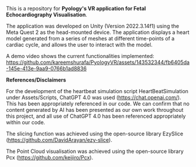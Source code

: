 This is a repository for **Pyology's VR application for Fetal Echocardiography Visualisation**.

The application was developed on Unity (Version 2022.3.14f1) using the Meta Quest 2 as the head-mounted device. The application displays a heart model generated from a series of meshes at different time-points of a cardiac cycle, and allows the user to interact with the model.

A demo video shows the current functionalities implemented:
https://github.com/kareemshurafa/PyologyVR/assets/143532344/fb6405da-145e-413e-9aa9-0766b1ad8836

**References/Disclaimers**

For the development of the heartbeat simulation script HeartBeatSimulation under Assets/Scripts, ChatGPT 4.0 was used (https://chat.openai.com/). This has been appropriately referenced in our code. We can confirm that no content generated by AI has been presented as our own work throughout this project, and all use of ChatGPT 4.0 has been referenced appropriately within our code.

The slicing function was achieved using the open-source library EzySlice (https://github.com/DavidArayan/ezy-slice).

The Point Cloud visualisation was achieved using the open-source library Pcx (https://github.com/keijiro/Pcx).
